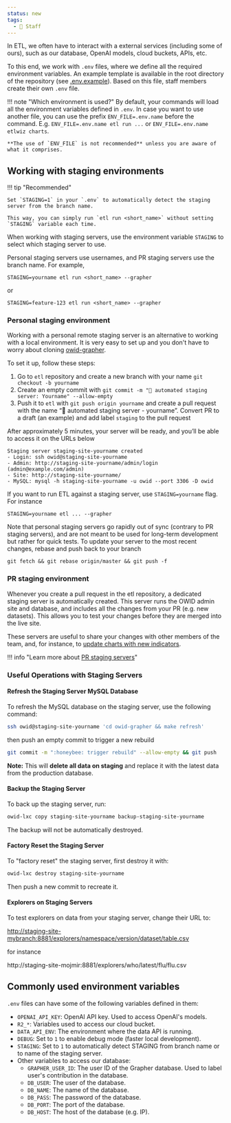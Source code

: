```yaml
---
status: new
tags:
  - 👷 Staff
---
```


<!-- !!! tip "`STAGING` over `ENV_FILE`"
    Using `STAGING` variable is __recommended way__ over using `ENV_FILE` when working with staging servers. It is easier and more secure to use than `ENV_FILE`.

    Hence, we do not recommend using `ENV_FILE` unless you are aware of what it comprises. -->

In ETL, we often have to interact with a external services (including some of ours), such as our database, OpenAI models, cloud buckets, APIs, etc.

To this end, we work with `.env` files, where we define all the required environment variables. An example template is available in the root directory of the repository (see [.env.example](https://github.com/owid/etl/blob/master/.env.example)). Based on this file, staff members create their own `.env` file.

!!! note "Which environment is used?"
By default, your commands will load all the environment variables defined in `.env`. In case you want to use another file, you can use the prefix `ENV_FILE=.env.name` before the command. E.g. `ENV_FILE=.env.name etl run ...` or `ENV_FILE=.env.name etlwiz charts`.

    **The use of `ENV_FILE` is not recommended** unless you are aware of what it comprises.

## Working with staging environments

!!! tip "Recommended"

    Set `STAGING=1` in your `.env` to automatically detect the staging server from the branch name.

    This way, you can simply run `etl run <short_name>` without setting `STAGING` variable each time.

When working with staging servers, use the environment variable `STAGING` to select which staging server to use.

Personal staging servers use usernames, and PR staging servers use the branch name. For example,

```
STAGING=yourname etl run <short_name> --grapher
```

or

```
STAGING=feature-123 etl run <short_name> --grapher
```

### Personal staging environment

Working with a personal remote staging server is an alternative to working with a local environment. It is very easy to set up and you don't have to worry about cloning [owid-grapher](https://github.com/owid/owid-grapher).

To set it up, follow these steps:

1. Go to `etl` repository and create a new branch with your name `git checkout -b yourname`
2. Create an empty commit with `git commit -m "🚧 automated staging server: Yourname" --allow-empty`
3. Push it to `etl` with `git push origin yourname` and create a pull request with the name “🚧 automated staging server - yourname”. Convert PR to a draft (an example) and add label `staging` to the pull request

After approximately 5 minutes, your server will be ready, and you’ll be able to access it on the URLs below

```
Staging server staging-site-yourname created
- Login: ssh owid@staging-site-yourname
- Admin: http://staging-site-yourname/admin/login (admin@example.com/admin)
- Site: http://staging-site-yourname/
- MySQL: mysql -h staging-site-yourname -u owid --port 3306 -D owid
```

If you want to run ETL against a staging server, use `STAGING=yourname` flag. For instance

```
STAGING=yourname etl ... --grapher
```

Note that personal staging servers go rapidly out of sync (contrary to PR staging servers), and are not meant to be used for long-term development but rather for quick tests. To update your server to the most recent changes, rebase and push back to your branch

```
git fetch && git rebase origin/master && git push -f
```

### PR staging environment

Whenever you create a pull request in the etl repository, a dedicated staging server is automatically created. This server runs the OWID admin site and database, and includes all the changes from your PR (e.g. new datasets). This allows you to test your changes before they are merged into the live site.

These servers are useful to share your changes with other members of the team, and, for instance, to [update charts with new indicators](data-work/update-charts.md#match-old-indicators-to-new-ones).

!!! info "Learn more about [PR staging servers](../staging-servers)"

### Useful Operations with Staging Servers

#### Refresh the Staging Server MySQL Database

To refresh the MySQL database on the staging server, use the following command:

```sh
ssh owid@staging-site-yourname 'cd owid-grapher && make refresh'
```

then push an empty commit to trigger a new rebuild

```sh
git commit -m ":honeybee: trigger rebuild" --allow-empty && git push
```

**Note:** This will **delete all data on staging** and replace it with the latest data from the production database.

#### Backup the Staging Server

To back up the staging server, run:

```sh
owid-lxc copy staging-site-yourname backup-staging-site-yourname
```

The backup will not be automatically destroyed.

#### Factory Reset the Staging Server

To "factory reset" the staging server, first destroy it with:

```sh
owid-lxc destroy staging-site-yourname
```

Then push a new commit to recreate it.

#### Explorers on Staging Servers

To test explorers on data from your staging server, change their URL to:

[http://staging-site-mybranch:8881/explorers/namespace/version/dataset/table.csv](http://staging-site-mojmir:8881/explorers/who/latest/flu/flu.csv)

for instance

http://staging-site-mojmir:8881/explorers/who/latest/flu/flu.csv

## Commonly used environment variables

`.env` files can have some of the following variables defined in them:

- `OPENAI_API_KEY`: OpenAI API key. Used to access OpenAI's models.
- `R2_*`: Variables used to access our cloud bucket.
- `DATA_API_ENV`: The environment where the data API is running.
- `DEBUG`: Set to `1` to enable debug mode (faster local development).
- `STAGING`: Set to `1` to automatically detect STAGING from branch name or to name of the staging server.
- Other variables to access our database:
  - `GRAPHER_USER_ID`: The user ID of the Grapher database. Used to label user's contribution in the database.
  - `DB_USER`: The user of the database.
  - `DB_NAME`: The name of the database.
  - `DB_PASS`: The password of the database.
  - `DB_PORT`: The port of the database.
  - `DB_HOST`: The host of the database (e.g. IP).
